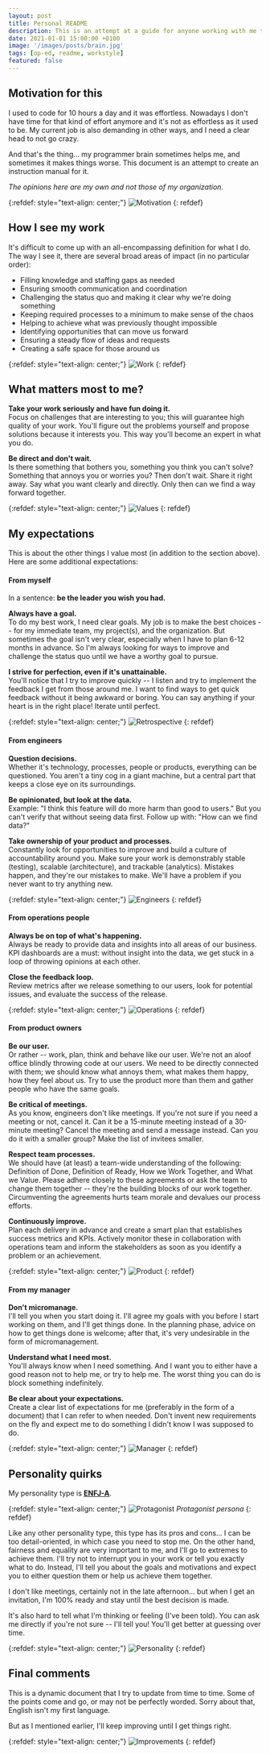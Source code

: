 ```yaml
---
layout: post
title: Personal README
description: This is an attempt at a guide for anyone working with me to understand my behavior patterns and set some clear expectations in advance 
date: 2021-01-01 15:00:00 +0100
image: '/images/posts/brain.jpg'
tags: [op-ed, readme, workstyle]
featured: false
---
```


## Motivation for this

I used to code for 10 hours a day and it was effortless. Nowadays I don't have time for that kind of effort anymore and it's not as effortless as it used to be. My current job is also demanding in other ways, and I need a clear head to not go crazy.

And that's the thing... my programmer brain sometimes helps me, and sometimes it makes things worse. This document is an attempt to create an instruction manual for it.

_The opinions here are my own and not those of my organization._

{:refdef: style="text-align: center;"}
![Motivation](/images/posts/readme-motivation.png)
{: refdef}

## How I see my work

It's difficult to come up with an all-encompassing definition for what I do. The way I see it, there are several broad areas of impact (in no particular order):

  - Filling knowledge and staffing gaps as needed
  - Ensuring smooth communication and coordination
  - Challenging the status quo and making it clear why we're doing something
  - Keeping required processes to a minimum to make sense of the chaos
  - Helping to achieve what was previously thought impossible
  - Identifying opportunities that can move us forward
  - Ensuring a steady flow of ideas and requests
  - Creating a safe space for those around us

{:refdef: style="text-align: center;"}
![Work](/images/posts/readme-tools.png)
{: refdef}

## What matters most to me?

**Take your work seriously and have fun doing it.**  
Focus on challenges that are interesting to you; this will guarantee high quality of your work. You'll figure out the problems yourself and propose solutions because it interests you. This way you'll become an expert in what you do.

**Be direct and don't wait.**  
Is there something that bothers you, something you think you can't solve? Something that annoys you or worries you? Then don't wait. Share it right away. Say what you want clearly and directly. Only then can we find a way forward together.

{:refdef: style="text-align: center;"}
![Values](/images/posts/readme-values.png)
{: refdef}

## My expectations

This is about the other things I value most (in addition to the section above). Here are some additional expectations:

#### From myself

In a sentence: **be the leader you wish you had.**

**Always have a goal.**  
To do my best work, I need clear goals. My job is to make the best choices -- for my immediate team, my project(s), and the organization. But sometimes the goal isn't very clear, especially when I have to plan 6-12 months in advance. So I'm always looking for ways to improve and challenge the status quo until we have a worthy goal to pursue.

**I strive for perfection, even if it's unattainable.**  
You'll notice that I try to improve quickly -- I listen and try to implement the feedback I get from those around me. I want to find ways to get quick feedback without it being awkward or boring. You can say anything if your heart is in the right place! Iterate until perfect.

{:refdef: style="text-align: center;"}
![Retrospective](/images/posts/readme-retrospective.png)
{: refdef}

#### From engineers

**Question decisions.**  
Whether it's technology, processes, people or products, everything can be questioned. You aren't a tiny cog in a giant machine, but a central part that keeps a close eye on its surroundings.

**Be opinionated, but look at the data.**  
Example: "I think this feature will do more harm than good to users." But you can't verify that without seeing data first. Follow up with: "How can we find data?"

**Take ownership of your product and processes.**  
Constantly look for opportunities to improve and build a culture of accountability around you. Make sure your work is demonstrably stable (testing), scalable (architecture), and trackable (analytics). Mistakes happen, and they're our mistakes to make. We'll have a problem if you never want to try anything new.

{:refdef: style="text-align: center;"}
![Engineers](/images/posts/readme-engine.png)
{: refdef}

#### From operations people

**Always be on top of what's happening.**  
Always be ready to provide data and insights into all areas of our business. KPI dashboards are a must: without insight into the data, we get stuck in a loop of throwing opinions at each other.

**Close the feedback loop.**  
Review metrics after we release something to our users, look for potential issues, and evaluate the success of the release.

{:refdef: style="text-align: center;"}
![Operations](/images/posts/readme-operations.png)
{: refdef}

#### From product owners

**Be our user.**  
Or rather -- work, plan, think and behave like our user. We're not an aloof office blindly throwing code at our users. We need to be directly connected with them; we should know what annoys them, what makes them happy, how they feel about us. Try to use the product more than them and gather people who have the same goals.

**Be critical of meetings.**  
As you know, engineers don't like meetings. If you're not sure if you need a meeting or not, cancel it. Can it be a 15-minute meeting instead of a 30-minute meeting? Cancel the meeting and send a message instead. Can you do it with a smaller group? Make the list of invitees smaller.

**Respect team processes.**  
We should have (at least) a team-wide understanding of the following: Definition of Done, Definition of Ready, How we Work Together, and What we Value. Please adhere closely to these agreements or ask the team to change them together -- they're the building blocks of our work together. Circumventing the agreements hurts team morale and devalues our process efforts.

**Continuously improve.**  
Plan each delivery in advance and create a smart plan that establishes success metrics and KPIs. Actively monitor these in collaboration with operations team and inform the stakeholders as soon as you identify a problem or an achievement.

{:refdef: style="text-align: center;"}
![Product](/images/posts/readme-delivery.png)
{: refdef}

#### From my manager

**Don't micromanage.**  
I'll tell you when you start doing it. I'll agree my goals with you before I start working on them, and I'll get things done. In the planning phase, advice on how to get things done is welcome; after that, it's very undesirable in the form of micromanagement.

**Understand what I need most.**  
You'll always know when I need something. And I want you to either have a good reason not to help me, or try to help me. The worst thing you can do is block something indefinitely.

**Be clear about your expectations.**  
Create a clear list of expectations for me (preferably in the form of a document) that I can refer to when needed. Don't invent new requirements on the fly and expect me to do something I didn't know I was supposed to do.

{:refdef: style="text-align: center;"}
![Manager](/images/posts/readme-manager.png)
{: refdef}

## Personality quirks

My personality type is **[ENFJ-A](https://www.16personalities.com/enfj-personality)**. 

{:refdef: style="text-align: center;"}
![Protagonist](/images/posts/readme-protagonist.png)
*Protagonist persona*
{: refdef}

Like any other personality type, this type has its pros and cons... I can be too detail-oriented, in which case you need to stop me. On the other hand, fairness and equality are very important to me, and I'll go to extremes to achieve them. I'll try not to interrupt you in your work or tell you exactly what to do. Instead, I'll tell you about the goals and motivations and expect you to either question them or help us achieve them together.

I don't like meetings, certainly not in the late afternoon... but when I get an invitation, I'm 100% ready and stay until the best decision is made.

It's also hard to tell what I'm thinking or feeling (I've been told). You can ask me directly if you're not sure -- I'll tell you! You'll get better at guessing over time.

{:refdef: style="text-align: center;"}
![Personality](/images/posts/readme-sun.png)
{: refdef}

## Final comments

This is a dynamic document that I try to update from time to time. Some of the points come and go, or may not be perfectly worded. Sorry about that, English isn't my first language.

But as I mentioned earlier, I'll keep improving until I get things right.

{:refdef: style="text-align: center;"}
![Improvements](/images/posts/readme-improvement.png)
{: refdef}
